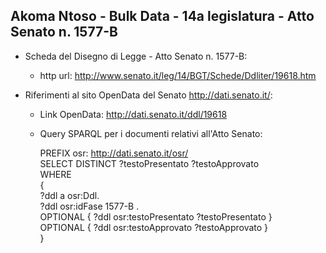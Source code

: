 ## Akoma Ntoso - Bulk Data - 14a legislatura - Atto Senato n. 1577-B ##

* Scheda del Disegno di Legge - Atto Senato n. 1577-B:
	* http url: http://www.senato.it/leg/14/BGT/Schede/Ddliter/19618.htm

* Riferimenti al sito OpenData del Senato http://dati.senato.it/:
	* Link OpenData: http://dati.senato.it/ddl/19618
	* Query SPARQL per i documenti relativi all'Atto Senato:

        PREFIX osr: <http://dati.senato.it/osr/>  
		SELECT DISTINCT ?testoPresentato ?testoApprovato  
		WHERE  
		{  
		    ?ddl a osr:Ddl.  
		    ?ddl osr:idFase 1577-B .  
		    OPTIONAL { ?ddl osr:testoPresentato ?testoPresentato }  
		    OPTIONAL { ?ddl osr:testoApprovato ?testoApprovato }  
		}
		